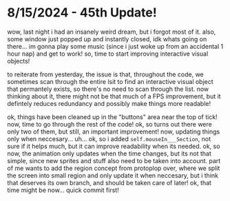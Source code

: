 # 8/15/2024 - 45th Update!

wow, last night i had an insanely weird dream, but i forgot most of it. also, some window just popped up and instantly closed, idk whats going on there... im gonna play some music (since i just woke up from an accidental 1 hour nap) and get to work! so, time to start improving interactive visual objects!

to reiterate from yesterday, the issue is that, throughout the code, we sometimes scan through the entire lsit to find an interactive visual object that permantely exists, so there's no need to scan through the list. now thinking about it, there might not be that much of a FPS improvement, but it defintely reduces redundancy and possibly make things more readable!

ok, things have been cleaned up in the "buttons" area near the top of tick! now, time to go through the rest of the code! ok, so turns out there were only two of them, but still, an important improvement! now, updating things only when neccesary... uh... ok, so i added `self.mouseIn___Section`, not sure if it helps much, but it can improve readability when its needed. ok, so now, the animation only updates when the time changes, but its not that simple, since new sprites and stuff also need to be taken into account. part of me wants to add the region concept from protoplop over, where we split the screen into small region and only update it when neccesary, but i think that deserves its own branch, and should be taken care of later! ok, that time might be now... quick commit first!